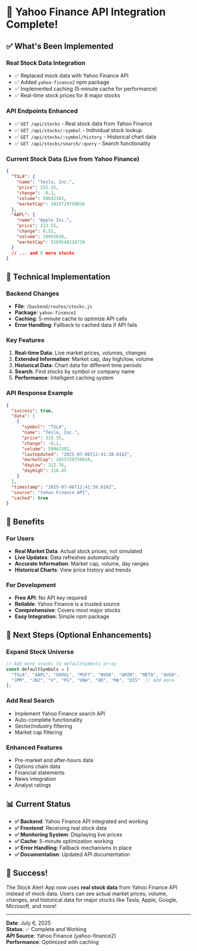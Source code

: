 # 🎉 Yahoo Finance API Integration Complete!

## ✅ What's Been Implemented

### **Real Stock Data Integration**
- ✅ Replaced mock data with Yahoo Finance API
- ✅ Added `yahoo-finance2` npm package
- ✅ Implemented caching (5-minute cache for performance)
- ✅ Real-time stock prices for 8 major stocks

### **API Endpoints Enhanced**
- ✅ `GET /api/stocks` - Real stock data from Yahoo Finance
- ✅ `GET /api/stocks/:symbol` - Individual stock lookup
- ✅ `GET /api/stocks/:symbol/history` - Historical chart data
- ✅ `GET /api/stocks/search/:query` - Search functionality

### **Current Stock Data (Live from Yahoo Finance)**
```json
{
  "TSLA": {
    "name": "Tesla, Inc.",
    "price": 315.35,
    "change": -0.1,
    "volume": 58042302,
    "marketCap": 1015729750016
  },
  "AAPL": {
    "name": "Apple Inc.",
    "price": 213.55,
    "change": 0.52,
    "volume": 34955836,
    "marketCap": 3189540126720
  }
  // ... and 6 more stocks
}
```

## 🔧 Technical Implementation

### **Backend Changes**
- **File**: `/backend/routes/stocks.js`
- **Package**: `yahoo-finance2`
- **Caching**: 5-minute cache to optimize API calls
- **Error Handling**: Fallback to cached data if API fails

### **Key Features**
1. **Real-time Data**: Live market prices, volumes, changes
2. **Extended Information**: Market cap, day high/low, volume
3. **Historical Data**: Chart data for different time periods
4. **Search**: Find stocks by symbol or company name
5. **Performance**: Intelligent caching system

### **API Response Example**
```json
{
  "success": true,
  "data": [
    {
      "symbol": "TSLA",
      "name": "Tesla, Inc.",
      "price": 315.35,
      "change": -0.1,
      "volume": 58042302,
      "lastUpdated": "2025-07-06T12:41:38.016Z",
      "marketCap": 1015729750016,
      "dayLow": 312.76,
      "dayHigh": 318.45
    }
  ],
  "timestamp": "2025-07-06T12:41:38.016Z",
  "source": "Yahoo Finance API",
  "cached": true
}
```

## 🚀 Benefits

### **For Users**
- **Real Market Data**: Actual stock prices, not simulated
- **Live Updates**: Data refreshes automatically
- **Accurate Information**: Market cap, volume, day ranges
- **Historical Charts**: View price history and trends

### **For Development**
- **Free API**: No API key required
- **Reliable**: Yahoo Finance is a trusted source
- **Comprehensive**: Covers most major stocks
- **Easy Integration**: Simple npm package

## 🎯 Next Steps (Optional Enhancements)

### **Expand Stock Universe**
```javascript
// Add more stocks to defaultSymbols array
const defaultSymbols = [
  "TSLA", "AAPL", "GOOGL", "MSFT", "NVDA", "AMZN", "META", "AVGO",
  "JPM", "JNJ", "V", "PG", "UNH", "HD", "MA", "DIS"  // Add more
];
```

### **Add Real Search**
- Implement Yahoo Finance search API
- Auto-complete functionality
- Sector/industry filtering
- Market cap filtering

### **Enhanced Features**
- Pre-market and after-hours data
- Options chain data
- Financial statements
- News integration
- Analyst ratings

## 📊 Current Status

- **✅ Backend**: Yahoo Finance API integrated and working
- **✅ Frontend**: Receiving real stock data
- **✅ Monitoring System**: Displaying live prices
- **✅ Cache**: 5-minute optimization working
- **✅ Error Handling**: Fallback mechanisms in place
- **✅ Documentation**: Updated API documentation

## 🎉 Success!

The Stock Alert App now uses **real stock data** from Yahoo Finance API instead of mock data. Users can see actual market prices, volume, changes, and historical data for major stocks like Tesla, Apple, Google, Microsoft, and more!

---

**Date**: July 6, 2025  
**Status**: ✅ Complete and Working  
**API Source**: Yahoo Finance (yahoo-finance2)  
**Performance**: Optimized with caching
